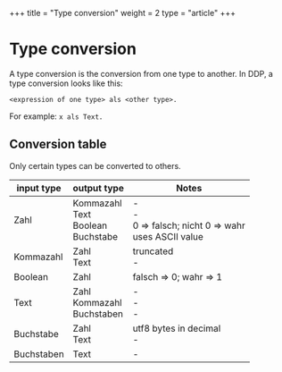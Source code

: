 +++
title = "Type conversion"
weight = 2
type = "article"
+++

# Type conversion
A type conversion is the conversion from one type to another. In DDP, a type conversion looks like this:

```ddp
<expression of one type> als <other type>.
```

For example: `x als Text.`

## Conversion table
Only certain types can be converted to others.

| input type  | output type                                     | Notes                                                         |
|-------------|-------------------------------------------------|---------------------------------------------------------------|
| Zahl        | Kommazahl <br> Text <br> Boolean <br> Buchstabe | -<br>-<br> 0 => falsch; nicht 0 => wahr <br> uses ASCII value |
| Kommazahl   | Zahl <br> Text                                  | truncated <br> -                                              |
| Boolean     | Zahl                                            | falsch => 0; wahr => 1                                        |
| Text        | Zahl <br> Kommazahl <br> Buchstaben             | -<br>-<br>-<br>                                               |
| Buchstabe   | Zahl <br> Text                                  | utf8 bytes in decimal <br> -                                  |
| Buchstaben  | Text                                            | -                                                             |
